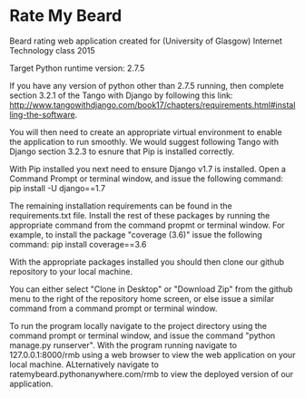 # Rate My Beard
Beard rating web application created for (University of Glasgow) Internet Technology class 2015

Target Python runtime version: 2.7.5

If you have any version of python other than 2.7.5 running, then complete section 3.2.1 of the Tango with Django by following this link: http://www.tangowithdjango.com/book17/chapters/requirements.html#installing-the-software. 

You will then need to create an appropriate virtual environment to enable the application to run smoothly. We would suggest following Tango with Django section 3.2.3 to esnure that Pip is installed correctly.

With Pip installed you next need to ensure Django v1.7 is installed. Open a Command Prompt or terminal window, and issue the following command: pip install -U django==1.7 

The remaining installation requirements can be found in the requirements.txt file. Install the rest of these packages by running the appropriate command from the command propmt or terminal window. For example, to install the package "coverage (3.6)" issue the following command: pip install coverage==3.6

With the appropriate packages installed you should then clone our github repository to your local machine.

You can either select "Clone in Desktop" or "Download Zip" from the github menu to the right of the repository home screen, or else issue a similar command from a command prompt or terminal window.

To run the program locally navigate to the project directory using the command prompt or terminal window, and issue the command "python manage.py runserver". With the program running navigate to 127.0.0.1:8000/rmb using a web browser to view the web application on your local machine. ALternatively navigate to ratemybeard.pythonanywhere.com/rmb to view the deployed version of our application.
